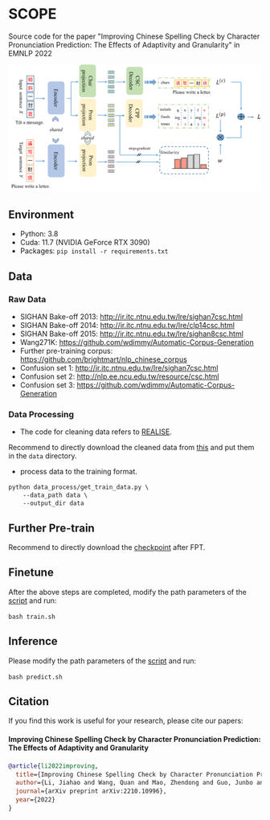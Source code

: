 # SCOPE
Source code for the paper "Improving Chinese Spelling Check by Character Pronunciation Prediction: The Effects of Adaptivity and Granularity" in EMNLP 2022 

![](paper.png)

## Environment
- Python: 3.8
- Cuda: 11.7 (NVIDIA GeForce RTX 3090)
- Packages: `pip install -r requirements.txt`

## Data

### Raw Data
- SIGHAN Bake-off 2013: http://ir.itc.ntnu.edu.tw/lre/sighan7csc.html  
- SIGHAN Bake-off 2014: http://ir.itc.ntnu.edu.tw/lre/clp14csc.html  
- SIGHAN Bake-off 2015: http://ir.itc.ntnu.edu.tw/lre/sighan8csc.html  
- Wang271K: https://github.com/wdimmy/Automatic-Corpus-Generation
- Further pre-training corpus: https://github.com/brightmart/nlp_chinese_corpus
- Confusion set 1: http://ir.itc.ntnu.edu.tw/lre/sighan7csc.html
- Confusion set 2: http://nlp.ee.ncu.edu.tw/resource/csc.html
- Confusion set 3: https://github.com/wdimmy/Automatic-Corpus-Generation


### Data Processing
- The code for cleaning data refers to [REALISE](https://github.com/DaDaMrX/ReaLiSe).

Recommend to directly download the cleaned data from [this](https://rec.ustc.edu.cn/share/b8470c00-4884-11ed-abb5-01b9f59aa971) and put them in the `data` directory. 

- process data to the training format. 

```
python data_process/get_train_data.py \
    --data_path data \
    --output_dir data
```
## Further Pre-train

Recommend to directly download the [checkpoint](https://rec.ustc.edu.cn/share/18549500-4936-11ed-bdbb-75a980e00e16) after FPT. 

## Finetune

After the above steps are completed, modify the path parameters of the [script](https://github.com/jiahaozhenbang/SCOPE/blob/main/train.sh) and run:

`bash train.sh`

## Inference

Please modify the path parameters of the [script](predict.sh) and run:

`bash predict.sh`

## Citation

If you find this work is useful for your research, please cite our papers:

#### Improving Chinese Spelling Check by Character Pronunciation Prediction: The Effects of Adaptivity and Granularity

```bibtex
@article{li2022improving,
  title={Improving Chinese Spelling Check by Character Pronunciation Prediction: The Effects of Adaptivity and Granularity},
  author={Li, Jiahao and Wang, Quan and Mao, Zhendong and Guo, Junbo and Yang, Yanyan and Zhang, Yongdong},
  journal={arXiv preprint arXiv:2210.10996},
  year={2022}
}
```

